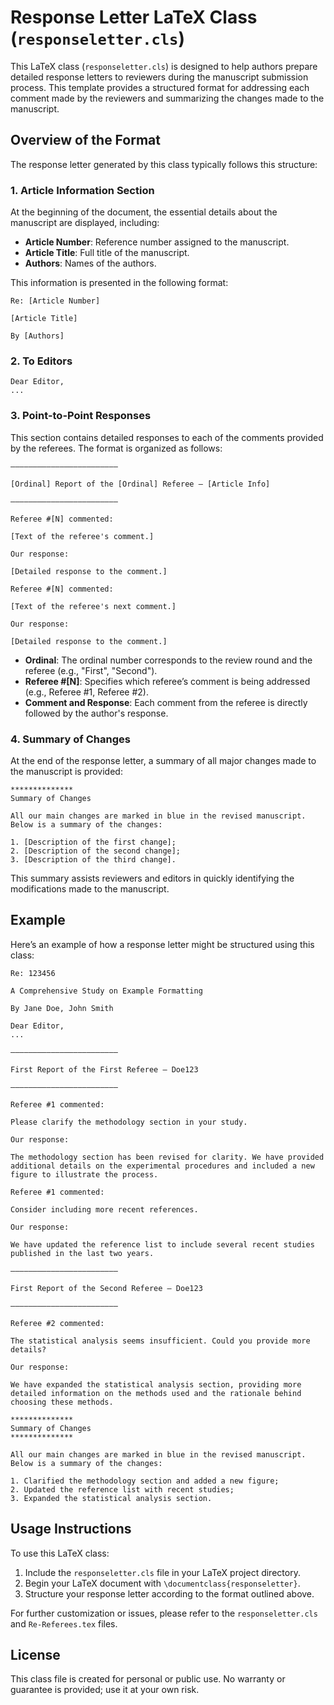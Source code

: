 # Response Letter LaTeX Class (`responseletter.cls`)

This LaTeX class (`responseletter.cls`) is designed to help authors prepare detailed response letters to reviewers during the manuscript submission process. This template provides a structured format for addressing each comment made by the reviewers and summarizing the changes made to the manuscript.

## Overview of the Format

The response letter generated by this class typically follows this structure:

### 1. Article Information Section

At the beginning of the document, the essential details about the manuscript are displayed, including:

- **Article Number**: Reference number assigned to the manuscript.
- **Article Title**: Full title of the manuscript.
- **Authors**: Names of the authors.

This information is presented in the following format:

```
Re: [Article Number]

[Article Title]

By [Authors]
```

### 2. To Editors

```
Dear Editor,
...
```

### 3. Point-to-Point Responses

This section contains detailed responses to each of the comments provided by the referees. The format is organized as follows:

```
————————————————————————

[Ordinal] Report of the [Ordinal] Referee – [Article Info]

————————————————————————

Referee #[N] commented:

[Text of the referee's comment.]

Our response:

[Detailed response to the comment.]

Referee #[N] commented:

[Text of the referee's next comment.]

Our response:

[Detailed response to the comment.]
```

- **Ordinal**: The ordinal number corresponds to the review round and the referee (e.g., "First", "Second").
- **Referee #[N]**: Specifies which referee’s comment is being addressed (e.g., Referee #1, Referee #2).
- **Comment and Response**: Each comment from the referee is directly followed by the author's response.

### 4. Summary of Changes

At the end of the response letter, a summary of all major changes made to the manuscript is provided:

```
**************
Summary of Changes

All our main changes are marked in blue in the revised manuscript. Below is a summary of the changes:

1. [Description of the first change];
2. [Description of the second change];
3. [Description of the third change].
```

This summary assists reviewers and editors in quickly identifying the modifications made to the manuscript.

## Example

Here’s an example of how a response letter might be structured using this class:

```
Re: 123456

A Comprehensive Study on Example Formatting

By Jane Doe, John Smith

Dear Editor,
...

————————————————————————

First Report of the First Referee – Doe123

————————————————————————

Referee #1 commented:

Please clarify the methodology section in your study.

Our response:

The methodology section has been revised for clarity. We have provided additional details on the experimental procedures and included a new figure to illustrate the process.

Referee #1 commented:

Consider including more recent references.

Our response:

We have updated the reference list to include several recent studies published in the last two years.

————————————————————————

First Report of the Second Referee – Doe123

————————————————————————

Referee #2 commented:

The statistical analysis seems insufficient. Could you provide more details?

Our response:

We have expanded the statistical analysis section, providing more detailed information on the methods used and the rationale behind choosing these methods.

**************
Summary of Changes
**************

All our main changes are marked in blue in the revised manuscript. Below is a summary of the changes:

1. Clarified the methodology section and added a new figure;
2. Updated the reference list with recent studies;
3. Expanded the statistical analysis section.

```

## Usage Instructions

To use this LaTeX class:

1. Include the `responseletter.cls` file in your LaTeX project directory.
2. Begin your LaTeX document with `\documentclass{responseletter}`.
3. Structure your response letter according to the format outlined above.

For further customization or issues, please refer to the `responseletter.cls` and `Re-Referees.tex` files.

## License

This class file is created for personal or public use. No warranty or guarantee is provided; use it at your own risk.